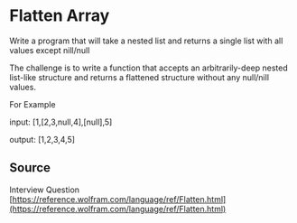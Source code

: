 # Flatten Array

Write a program that will take a nested list and returns a single list with all values except nill/null

The challenge is to write a function that accepts an arbitrarily-deep nested list-like structure and returns a flattened structure without any null/nill values. 
 
For Example

input: [1,[2,3,null,4],[null],5]

output: [1,2,3,4,5]

## Source

Interview Question [https://reference.wolfram.com/language/ref/Flatten.html](https://reference.wolfram.com/language/ref/Flatten.html)


